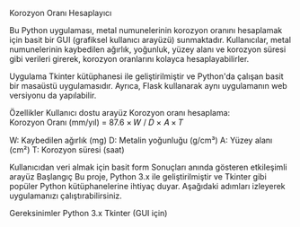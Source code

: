 Korozyon Oranı Hesaplayıcı

Bu Python uygulaması, metal numunelerinin korozyon oranını hesaplamak için basit bir GUI (grafiksel kullanıcı arayüzü) sunmaktadır. Kullanıcılar, metal numunelerinin kaybedilen ağırlık, yoğunluk, yüzey alanı ve korozyon süresi gibi verileri girerek, korozyon oranlarını kolayca hesaplayabilirler.

Uygulama Tkinter kütüphanesi ile geliştirilmiştir ve Python'da çalışan basit bir masaüstü uygulamasıdır. Ayrıca, Flask kullanarak aynı uygulamanın web versiyonu da yapılabilir.

Özellikler
Kullanıcı dostu arayüz
Korozyon oranı hesaplama:
Korozyon Oranı (mm/yıl)
= 87.6 × 𝑊 / 𝐷 × 𝐴 × 𝑇
 
W: Kaybedilen ağırlık (mg)
D: Metalin yoğunluğu (g/cm³)
A: Yüzey alanı (cm²)
T: Korozyon süresi (saat)

Kullanıcıdan veri almak için basit form
Sonuçları anında gösteren etkileşimli arayüz
Başlangıç
Bu proje, Python 3.x ile geliştirilmiştir ve Tkinter gibi popüler Python kütüphanelerine ihtiyaç duyar. Aşağıdaki adımları izleyerek uygulamanızı çalıştırabilirsiniz.

Gereksinimler
Python 3.x
Tkinter (GUI için)
